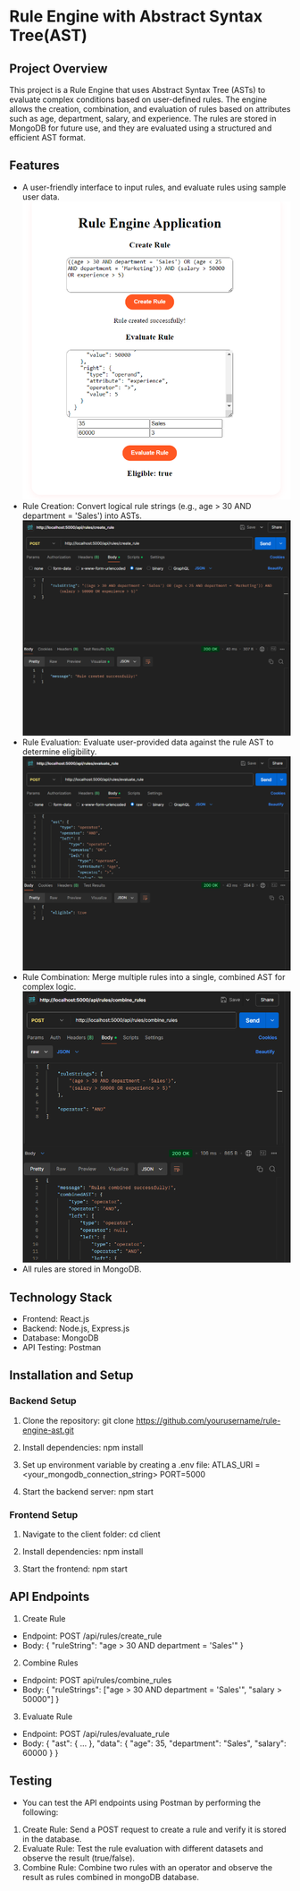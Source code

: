 # Rule Engine with Abstract Syntax Tree(AST)

## Project Overview

This project is a Rule Engine that uses Abstract Syntax Tree (ASTs) to evaluate complex conditions based on user-defined rules. 
The engine allows the creation, combination, and evaluation of rules based on attributes such as age, department, salary, and experience.
The rules are stored in MongoDB for future use, and they are evaluated using a structured and efficient AST format.

## Features

- A user-friendly interface to input rules, and evaluate rules using sample user data.
![plot](./preview1.png)
- Rule Creation: Convert logical rule strings (e.g., age > 30 AND department = 'Sales') into ASTs.
![plot](./preview2.png)
- Rule Evaluation: Evaluate user-provided data against the rule AST to determine eligibility.
![plot](./preview3.png)
- Rule Combination: Merge multiple rules into a single, combined AST for complex logic.
![plot](./preview4.png)
-  All rules are stored in MongoDB.

## Technology Stack

- Frontend: React.js
- Backend: Node.js, Express.js
- Database: MongoDB
- API Testing: Postman

## Installation and Setup

### Backend Setup
1. Clone the repository:
        git clone https://github.com/yourusername/rule-engine-ast.git

2. Install dependencies:
        npm install

3. Set up environment variable by creating a .env file:
        ATLAS_URI = <your_mongodb_connection_string>
        PORT=5000

4. Start the backend server:
        npm start

### Frontend Setup

1. Navigate to the client folder:
        cd client

2. Install dependencies:
        npm install

3. Start the frontend:
        npm start

## API Endpoints

1. Create Rule
- Endpoint: POST /api/rules/create_rule
- Body:
        {
        "ruleString": "age > 30 AND department = 'Sales'"
        }

2. Combine Rules
- Endpoint: POST api/rules/combine_rules
- Body:
        {
        "ruleStrings": ["age > 30 AND department = 'Sales'", "salary > 50000"]
        }

3. Evaluate Rule
- Endpoint: POST /api/rules/evaluate_rule
- Body:
        {
            "ast": { ... }, 
            "data": {
                "age": 35,
                "department": "Sales",
                "salary": 60000
            }
        }

## Testing
- You can test the API endpoints using Postman by performing the following:
1. Create Rule: Send a POST request to create a rule and verify it is stored in the database.
2. Evaluate Rule: Test the rule evaluation with different datasets and observe the result (true/false).
3. Combine Rule: Combine two rules with an operator and observe the result as rules combined in mongoDB database.




